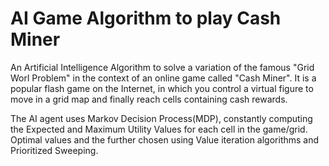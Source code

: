 # AI Game Algorithm to play Cash Miner

An Artificial Intelligence Algorithm to solve a variation of the famous "Grid Worl Problem" in the context of an online game called "Cash Miner". It is a popular flash game on the Internet, in which you control a virtual figure to move in a grid map and finally reach cells containing cash rewards.

The AI agent uses Markov Decision Process(MDP), constantly computing the Expected and Maximum Utility Values for each cell in the game/grid. Optimal values and the further chosen using Value iteration algorithms and Prioritized Sweeping.
